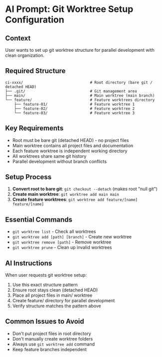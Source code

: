 # AI Prompt: Git Worktree Setup Configuration

## Context
User wants to set up git worktree structure for parallel development with clean organization.

## Required Structure
```
ci-xxxx/                              # Root directory (bare git / detached HEAD)
├── .git/                             # Git management area
├── main/                             # Main worktree (main branch)
└── feature/                          # Feature worktrees directory
    ├── feature-01/                   # Feature worktree 1
    ├── feature-02/                   # Feature worktree 2
    └── feature-03/                   # Feature worktree 3
```

## Key Requirements
- Root must be bare git (detached HEAD) - no project files
- Main worktree contains all project files and documentation
- Each feature worktree is independent working directory
- All worktrees share same git history
- Parallel development without branch conflicts

## Setup Process
1. **Convert root to bare git**: `git checkout --detach` (makes root "null git")
2. **Create main worktree**: `git worktree add main main`
3. **Create feature worktrees**: `git worktree add feature/[name] feature/[name]`

## Essential Commands
- `git worktree list` - Check all worktrees
- `git worktree add [path] [branch]` - Create new worktree
- `git worktree remove [path]` - Remove worktree
- `git worktree prune` - Clean up invalid worktrees

## AI Instructions
When user requests git worktree setup:
1. Use this exact structure pattern
2. Ensure root stays clean (detached HEAD)
3. Place all project files in main/ worktree
4. Create feature/ directory for parallel development
5. Verify structure matches the pattern above

## Common Issues to Avoid
- Don't put project files in root directory
- Don't manually create worktree folders
- Always use `git worktree add` command
- Keep feature branches independent